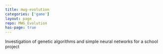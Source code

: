 ```yaml
---
title: mwg-evolution
categories: ['game']
layout: page
repo: MWG_Evolution
has-page: true
---
```


Investigation of genetic algorithms and simple neural networks for a school project

